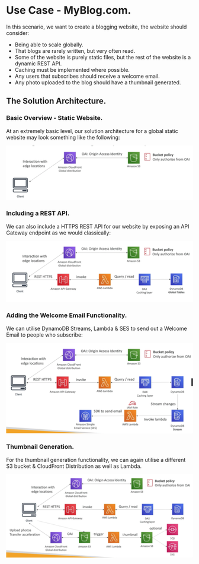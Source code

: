 # **Use Case - MyBlog.com.**

In this scenario, we want to create a blogging website, the website should consider:

* Being able to scale globally.
* That blogs are rarely written, but very often read.
* Some of the website is purely static files, but the rest of the website is a dynamic REST API.
* Caching must be implemented where possible.
* Any users that subscribes should receive a welcome email.
* Any photo uploaded to the blog should have a thumbnail generated.

## **The Solution Architecture.**

### **Basic Overview - Static Website.**

At an extremely basic level, our solution architecture for a global static website may look something like the following:

<img src='./images/MyBlogBasic.png'>

### **Including a REST API.**

We can also include a HTTPS REST API for our website by exposing an API Gateway endpoint as we would classically:

<img src='./images/MyBlogRESTAPI.png'>

### **Adding the Welcome Email Functionality.**

We can utilise DynamoDB Streams, Lambda & SES to send out a Welcome Email to people who subscribe:

<img src='./images/MyBlogWelcomeEmail.png'>

### **Thumbnail Generation.**

For the thumbnail generation functionality, we can again utilise a different S3 bucket & CloudFront Distribution as well as Lambda.

<img src='./images/MyBlogThumbnail.png'>
